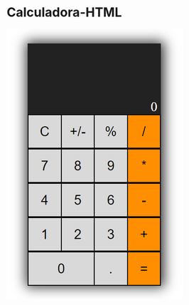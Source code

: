 # Calculadora-HTML
<img src="https://raw.githubusercontent.com/LucasDelta/Calculadora-HTML/main/assets/Screenshot_1.png" alt="Logo"/>
